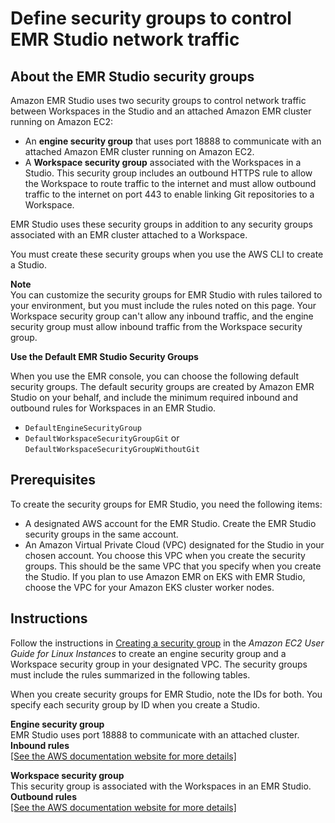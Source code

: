 # Define security groups to control EMR Studio network traffic<a name="emr-studio-security-groups"></a>

## About the EMR Studio security groups<a name="emr-studio-about-security-groups"></a>

Amazon EMR Studio uses two security groups to control network traffic between Workspaces in the Studio and an attached Amazon EMR cluster running on Amazon EC2:
+ An **engine security group** that uses port 18888 to communicate with an attached Amazon EMR cluster running on Amazon EC2\.
+ A **Workspace security group** associated with the Workspaces in a Studio\. This security group includes an outbound HTTPS rule to allow the Workspace to route traffic to the internet and must allow outbound traffic to the internet on port 443 to enable linking Git repositories to a Workspace\.

EMR Studio uses these security groups in addition to any security groups associated with an EMR cluster attached to a Workspace\. 

You must create these security groups when you use the AWS CLI to create a Studio\. 

**Note**  
You can customize the security groups for EMR Studio with rules tailored to your environment, but you must include the rules noted on this page\. Your Workspace security group can't allow any inbound traffic, and the engine security group must allow inbound traffic from the Workspace security group\.

**Use the Default EMR Studio Security Groups**

When you use the EMR console, you can choose the following default security groups\. The default security groups are created by Amazon EMR Studio on your behalf, and include the minimum required inbound and outbound rules for Workspaces in an EMR Studio\. 
+ `DefaultEngineSecurityGroup`
+ `DefaultWorkspaceSecurityGroupGit` or `DefaultWorkspaceSecurityGroupWithoutGit`

## Prerequisites<a name="emr-studio-security-group-prereqs"></a>

To create the security groups for EMR Studio, you need the following items:
+ A designated AWS account for the EMR Studio\. Create the EMR Studio security groups in the same account\.
+ An Amazon Virtual Private Cloud \(VPC\) designated for the Studio in your chosen account\. You choose this VPC when you create the security groups\. This should be the same VPC that you specify when you create the Studio\. If you plan to use Amazon EMR on EKS with EMR Studio, choose the VPC for your Amazon EKS cluster worker nodes\.

## Instructions<a name="emr-studio-security-group-instructions"></a>

Follow the instructions in [Creating a security group](https://docs.aws.amazon.com/AWSEC2/latest/UserGuide/working-with-security-groups.html#creating-security-group) in the *Amazon EC2 User Guide for Linux Instances* to create an engine security group and a Workspace security group in your designated VPC\. The security groups must include the rules summarized in the following tables\.

When you create security groups for EMR Studio, note the IDs for both\. You specify each security group by ID when you create a Studio\.

**Engine security group**  
EMR Studio uses port 18888 to communicate with an attached cluster\.    
**Inbound rules**    
[\[See the AWS documentation website for more details\]](http://docs.aws.amazon.com/emr/latest/ManagementGuide/emr-studio-security-groups.html)

**Workspace security group**  
This security group is associated with the Workspaces in an EMR Studio\.     
**Outbound rules**    
[\[See the AWS documentation website for more details\]](http://docs.aws.amazon.com/emr/latest/ManagementGuide/emr-studio-security-groups.html)